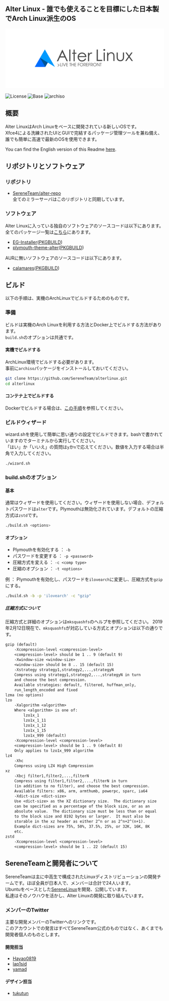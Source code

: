 
## Alter Linux - 誰でも使えることを目標にした日本製でArch Linux派生のOS

![AlterLogo](images/logo.png)

![License](https://img.shields.io/badge/LICENSE-GPL--3.0-blue?style=for-the-badge&logo=gnu)
![Base](https://img.shields.io/badge/BASE-ArchLinux-blue?style=for-the-badge&logo=arch-linux)
![archiso](https://img.shields.io/badge/archiso--version-43--1-blue?style=for-the-badge&logo=appveyor)

## 概要
  
Alter LinuxはArch Linuxをベースに開発されている新しいOSです。  
Xfce4による洗練されたUIとGUIで完結するパッケージ管理ツールを兼ね備え、誰でも簡単に高速で最新のOSを使用できます。  
  
You can find the English version of this Readme [here](README.md).  


## リポジトリとソフトウェア

### リポジトリ
- [SereneTeam/alter-repo](https://github.com/SereneTeam/alter-repo)  
全てのミラーサーバはこのリポジトリと同期しています。  


### ソフトウェア
Alter Linuxに入っている独自のソフトウェアのソースコードは以下にあります。
全てのパッケージ一覧は[こちら](https://github.com/SereneTeam/alterlinux/blob/master/packages.x86_64)にあります。

- [EG-Installer](https://github.com/Hayao0819/EG-Installer)([PKGBUILD](https://github.com/Hayao0819/EG-Installer-PKGBUILD))
- [plymouth-theme-alter](https://github.com/yamad-linuxer/plymouth-theme-alter)([PKGBUILD](https://github.com/Hayao0819/plymouth-theme-alter))

AURに無いソフトウェアのソースコードは以下にあります。

- [calamares](https://gitlab.manjaro.org/applications/calamares)([PKGBUILD](https://gitlab.manjaro.org/packages/extra/calamares))


## ビルド

以下の手順は、実機のArchLinuxでビルドするためのものです。

### 準備

ビルドは実機のArch Linuxを利用する方法とDocker上でビルドする方法があります。  
`build.sh`のオプションは共通です。  

#### 実機でビルドする
ArchLinux環境でビルドする必要があります。  
事前に`archiso`パッケージをインストールしておいてください。

```bash
git clone https://github.com/SereneTeam/alterlinux.git
cd alterlinux
```

#### コンテナ上でビルドする
Dockerでビルドする場合は、[この手順](https://github.com/SereneTeam/alterlinux/blob/master/Howtobuild_on_docker.md)を参照してください。

### ビルドウィザード
wizard.shを使用して簡単に思い通りの設定でビルドできます。bashで書かれていますのでターミナルから実行してください。  
「はい」か「いいえ」の質問は`y`か`n`で応えてください。数値を入力する場合は半角で入力してください。  

```bash
./wizard.sh
```

### build.shのオプション

#### 基本
通常はウィザードを使用してください。ウィザードを使用しない場合、デフォルトパスワードは`alter`です。Plymouthは無効化されています。デフォルトの圧縮方式は`zstd`です。  

```bash
./build.sh <options>
```

#### オプション
- Plymouthを有効化する ：   `-b`
- パスワードを変更する   ：   `-p <password>`
- 圧縮方式を変える      ：   `-c <comp type>`
- 圧縮のオプション      ：   `-t <options>`

例 ： Plymouthを有効化し、パスワードを`ilovearch`に変更し、圧縮方式を`gzip`にする。

```bash
./build.sh -b -p 'ilovearch' -c "gzip"
```

##### 圧縮方式について
圧縮方式と詳細のオプションは`mksquashfs`のヘルプを参照してください。
2019年2月12日現在で、`mksquashfs`が対応している方式とオプションは以下の通りです。

```
gzip (default)
    -Xcompression-level <compression-level>
    <compression-level> should be 1 .. 9 (default 9)
    -Xwindow-size <window-size>
    <window-size> should be 8 .. 15 (default 15)
    -Xstrategy strategy1,strategy2,...,strategyN
    Compress using strategy1,strategy2,...,strategyN in turn
    and choose the best compression.
    Available strategies: default, filtered, huffman_only,
    run_length_encoded and fixed
lzma (no options)
lzo
    -Xalgorithm <algorithm>
    Where <algorithm> is one of:
        lzo1x_1
        lzo1x_1_11
        lzo1x_1_12
        lzo1x_1_15
        lzo1x_999 (default)
    -Xcompression-level <compression-level>
    <compression-level> should be 1 .. 9 (default 8)
    Only applies to lzo1x_999 algorithm
lz4
    -Xhc
    Compress using LZ4 High Compression
xz
    -Xbcj filter1,filter2,...,filterN
    Compress using filter1,filter2,...,filterN in turn
    (in addition to no filter), and choose the best compression.
    Available filters: x86, arm, armthumb, powerpc, sparc, ia64
    -Xdict-size <dict-size>
    Use <dict-size> as the XZ dictionary size.  The dictionary size
    can be specified as a percentage of the block size, or as an
    absolute value.  The dictionary size must be less than or equal
    to the block size and 8192 bytes or larger.  It must also be
    storable in the xz header as either 2^n or as 2^n+2^(n+1).
    Example dict-sizes are 75%, 50%, 37.5%, 25%, or 32K, 16K, 8K
    etc.
zstd
    -Xcompression-level <compression-level>
    <compression-level> should be 1 .. 22 (default 15)
```


## SereneTeamと開発者について
SereneTeamは主に中高生で構成されたLinuxディストリビューションの開発チームです。ほぼ全員が日本人で、メンバーは合計で24人います。  
Ubuntuをベースとした[SereneLinux](https://serenelinux.com)を開発、公開しています。  
私達はそのノウハウを活かし、Alter Linuxの開発に取り組んでいます。  

### メンバーのTwitter
主要な開発メンバーのTwitterへのリンクです。  
このアカウントでの発言はすべてSereneTeam公式のものではなく、あくまでも開発者個人のものとします。  

#### 開発担当
- [Hayao0819](https://twitter.com/Hayao0819)
- [lap1sid](https://twitter.com/Pixel_3a)
- [yamad](https://twitter.com/_unix_like)

#### デザイン担当
- [tukutun](https://twitter.com/tukutuN_27)